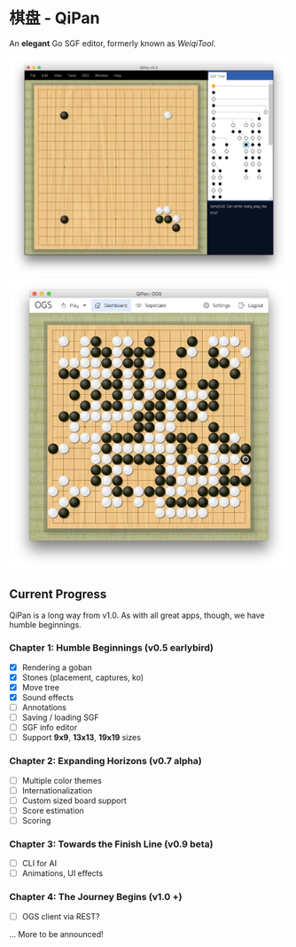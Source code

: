 # 棋盘 - QiPan
An **elegant** Go SGF editor, formerly known as _WeiqiTool_.

![Screenshot](/screenshots/2.png "QiPan v0.2")
![Screenshot](/screenshots/3.png "QiPan OGS Client")

## Current Progress
QiPan is a long way from v1.0.
As with all great apps, though, we have humble beginnings.

### Chapter 1: Humble Beginnings (v0.5 earlybird)
- [x] Rendering a goban
- [x] Stones (placement, captures, ko)
- [x] Move tree
- [x] Sound effects
- [ ] Annotations
- [ ] Saving / loading SGF
- [ ] SGF info editor
- [ ] Support **9x9**, **13x13**, **19x19** sizes

### Chapter 2: Expanding Horizons (v0.7 alpha)
- [ ] Multiple color themes
- [ ] Internationalization
- [ ] Custom sized board support
- [ ] Score estimation
- [ ] Scoring

### Chapter 3: Towards the Finish Line (v0.9 beta)
- [ ] CLI for AI
- [ ] Animations, UI effects

### Chapter 4: The Journey Begins (v1.0 +)
- [ ] OGS client via REST?

... More to be announced!